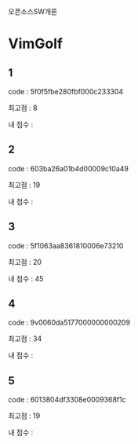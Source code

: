 오픈소스SW개론

# VimGolf


## 1

code : 5f0f5fbe280fbf000c233304

최고점 : 8

내 점수 : 


## 2


code : 603ba26a01b4d00009c10a49

최고점 : 19

내 점수 : 


## 3

code : 5f1063aa8361810006e73210

최고점 : 20

내 점수 : 45






## 4


code : 9v0060da5177000000000209

최고점 : 34

내 점수 : 

## 5


code : 6013804df3308e0009368f1c

최고점 : 19

내 점수 : 

